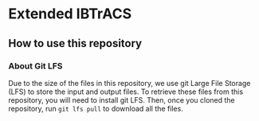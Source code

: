 # Extended IBTrACS

## How to use this repository

### About Git LFS
Due to the size of the files in this repository, we use git Large File Storage (LFS) to store the input and output files. 
To retrieve these files from this repository, you will need to install git LFS.
Then, once you cloned the repository, run `git lfs pull` to download all the files. 